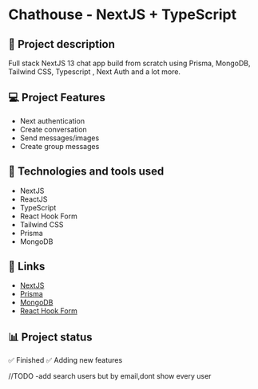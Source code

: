 # Chathouse - NextJS + TypeScript

## 📝 Project description

Full stack NextJS 13 chat app build from scratch using Prisma, MongoDB, Tailwind CSS, Typescript , Next Auth and a lot more.

## 💻 Project Features

- Next authentication
- Create conversation
- Send messages/images
- Create group messages

## 🚀 Technologies and tools used

- NextJS
- ReactJS
- TypeScript
- React Hook Form
- Tailwind CSS
- Prisma
- MongoDB

## 📌 Links

- [NextJS](https://nextjs.org/)
- [Prisma](https://www.prisma.io/)
- [MongoDB](https://www.mongodb.com/)
- [React Hook Form](https://react-hook-form.com/)

## 📊 Project status

✅ Finished
✅ Adding new features

//TODO
-add search users but by email,dont show every user


